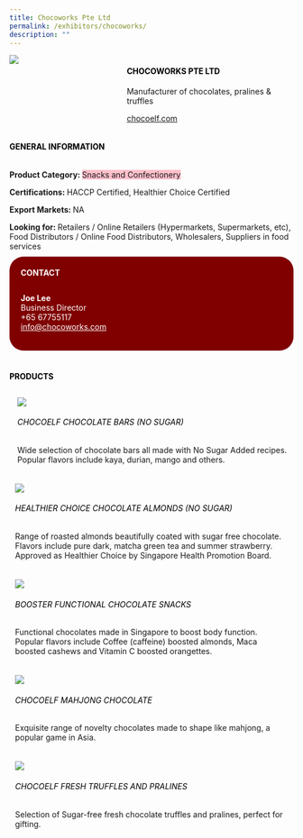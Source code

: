 ```yaml
---
title: Chocoworks Pte Ltd
permalink: /exhibitors/chocoworks/
description: ""
---
```

<head>
	<div class="flex-paragraph">
		<!--hi there! this is a comment and will provide you with instructional guides-->
		<!--insert booth number here!-->
		<p style="text-transform: uppercase"></p></div>
			<div class="flex-container" style="display: flex; flex-wrap: wrap;">
				<!--insert DOWNLOAD link of company logo between the " marks!-->
			<div class="card sgds" style="flex: 1 1 40%; display: block;"><img src="https://drive.google.com/uc?id=12FGPuSW9UELThXMosKjabgDtzf5fZ18Q&export=download"></div>
	<div class="card-sgds" style="flex: 1 1 58%; display: block; margin-left: 3px">
		<h4 style="text-transform: uppercase; color: black;"><!--insert the exhibitor's name between the <b> tags here--><b>Chocoworks pte ltd</b></h4><!--insert the exhibitor's description between the <p> tags here-->
		<p>Manufacturer of chocolates, pralines & truffles</p>
		<!--insert the exhibitor's website link, making sure there is "https:// www." present please. make sure the entire https link goes in between the " marks-->
		<p><a href="https://chocoelf.com" target="_blank"><!--insert the www website link here (no need for https)-->chocoelf.com</a></p>
	</div>
</div>
</head>

<body>
	<h4 style="text-transform: uppercase; color: black;"><b>General Information</b></h4>
		<div class="flex-container" style="display: flex; flex-wrap: wrap;">
			<div class="card sgds" style="flex: 1 1 65%; display: block; align-self: stretch">
			<div class="flex-paragraph">
			<p><b>Product Category: </b><span style=" background-color: pink; border-radius: 10 px;"><!--insert the exhibitor's pdt cat between the <p> tags here-->Snacks and Confectionery</span></p> 
				<p><b>Certifications: </b><!--insert all the exhibitor's certifications between the </b> and </p> here--> HACCP Certified, Healthier Choice Certified</p>
			<p><b>Export Markets: </b><!--insert all the exhibitor's export markets between the </b> and </p> here-->NA</p>
			<p style="margin-bottom: 10px;"><b>Looking for: </b><!--insert all the exhibitor's potential business partners between the </b> and </p> here-->Retailers / Online Retailers (Hypermarkets, Supermarkets, etc), Food Distributors / Online Food Distributors, Wholesalers, Suppliers in food services</p>
			</div>
		</div>
		<div class="card sgds" style="flex: 1 1 35%; padding: 10px; display: block; background-color: maroon; border-radius: 25px; align-self: center;">
		<h4 style="color: white; margin-top: 10px; margin-left: 10px;">CONTACT</h4>
		<div class="flex-paragraph">
			<!--replace with exhibitor's: -->
			<p style="padding: 10px; color: white;"><b><!-- POC name-->Joe Lee</b><br><!-- designation-->Business Director<br><!--contact number-->+65 67755117<br><!-- for linking purposes, insert their email after "mailto:"...--><a href="mailto:info@chocoworks.com" style="color: white;"><!--...and also include the display email before </a> here-->info@chocoworks.com</a></p>
		</div>
			</div>
		</div>
	<br>
		<h4 style="text-transform: uppercase; color: black;"><b>products</b></h4>
<div style="display: flex; flex-wrap: wrap;">
  <div class="card sgds" style="flex: 1 1 47%; margin: 10px; display: block;"><!--insert the exhibitor's DOWNLOAD image for product between the " marks here-->
	<div class="flex-image" style="display: block;"><img src="https://drive.google.com/uc?id=1o5qfruxKxxh32-EaGO0vazZkTMIw28gQ&export=download"></div>
	<div class="flex-paragraph">
		<h6 style="text-transform: uppercase; color: black;"><!--insert product name before </h6> and product description after <p>-->CHOCOELF Chocolate Bars (No Sugar)</h6>
		<p>Wide selection of chocolate bars all made with No Sugar Added recipes. Popular flavors include kaya, durian, mango and others.



</p></div>
	</div>
		<div class="card sgds" style="flex: 1 1 47%; margin: 10px; display: block;">
		<div class="flex-image" style="display: block;"><img src="https://drive.google.com/uc?id=1wryGBOTo2IKMm_fl6N5zGbL7g9qYbvEd&export=download"></div>
	<div class="flex-paragraph">
		<h6 style="text-transform: uppercase; color: black;">  
Healthier Choice Chocolate Almonds (No Sugar)</h6>
		<p>Range of roasted almonds beautifully coated with sugar free chocolate. Flavors include pure dark, matcha green tea and summer strawberry. Approved as Healthier Choice by Singapore Health Promotion Board. 


</p></div>
	</div>
		<div class="card sgds" style="flex: 1 1 47%; margin: 10px; display: block;">
		<div class="flex-image" style="display: block;"><img src="https://drive.google.com/uc?id=10y74pBQgRKARWXVWfvhEZH-9DsSodIbE&export=download"></div>
	<div class="flex-paragraph">
		<h6 style="text-transform: uppercase; color: black;">BOOSTER Functional Chocolate Snacks</h6>
		<p>Functional chocolates made in Singapore to boost body function. Popular flavors include Coffee (caffeine) boosted almonds, Maca boosted cashews and Vitamin C boosted orangettes.

  

</p></div>
		</div>
		<div class="card sgds" style="flex: 1 1 47%; margin: 10px; display: block;">
		<div class="flex-image" style="display: block;"><img src="https://drive.google.com/uc?id=1i_hhzacnk3U8ugMYcAH41sO53AFHIU72&export=download"></div>
	<div class="flex-paragraph">
		<h6 style="text-transform: uppercase; color: black;">CHOCOELF Mahjong Chocolate</h6>
		<p>Exquisite range of novelty chocolates made to shape like mahjong, a popular game in Asia. </p></div>
	</div>
		<div class="card sgds" style="flex: 1 1 47%; margin: 10px; display: block;">
		<div class="flex-image" style="display: block;"><img src="https://drive.google.com/uc?id=1_mtyTlf2veMzRcNISpWTOQ3pNT4lNtUr&export=download"></div>
	<div class="flex-paragraph">
		<h6 style="text-transform: uppercase; color: black;">CHOCOELF Fresh Truffles and Pralines</h6>
Selection of Sugar-free fresh chocolate truffles and pralines, perfect for gifting.</p></div>
	</div>
	<!--don't delete these 2 tags. double check how the layout looks on the right too and lemme know if there are any problems! thank u so much for ur hardwork!-->
	</div>
</body>